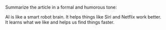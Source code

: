 Summarize the article in a formal and humorous tone:

AI is like a smart robot brain. It helps things like Siri and Netflix work better. It learns what we like and helps us find things faster.

